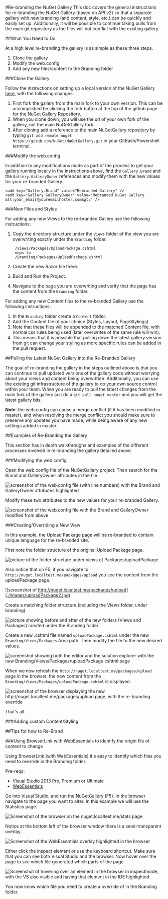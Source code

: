 #Re-branding the NuGet Gallery
This doc covers the general instructions for re-branding the NuGet Gallery (based on API v2) so that a separate gallery with new branding (and content, style, etc.) can be quickly and easily set up.  Additionally, it will be possible to continue taking pulls from the main git repository as the files will not conflict with the existing gallery.

##What You Need to Do

At a high level re-branding the gallery is as simple as these three steps.

1. Clone the gallery
2. Modify the web.config
3. Add any new files/content to the Branding folder

###Clone the Gallery

Follow the instructions on setting up a local version of the NuGet Gallery [here](https://github.com/NuGet/NuGetGallery/blob/master/README.markdown), with the following changes:

1. First fork the gallery from the main fork to your own version.  This can be accomplished be clicking the fork button at the top of the github page for the NuGet Gallery Repository.
2. When you clone down, you will use the url of your own fork of the gallery, not the main NuGetGallery fork.
3. After cloning add a reference to the main NuGetGallery repository by typing `git add remote nuget https://gitub.com/NuGet/NuGetGallery.git` in your GitBash/Powershell terminal.

###Modify the web.config

In addition to any modifications made as part of the process to get your gallery running locally in the instructions above, find the `Gallery.Brand` and the `Gallery.GalleryOwner` references and modify them with the new values for your re-branded Gallery.

	<add key="Gallery.Brand" value="Rebranded Gallery" />
    <add key="Gallery.GalleryOwner" value="Rebranded NuGet Gallery &lt;your_email@youremailhoster.com&gt;" />

###New Files and Styles

For adding any new Views to the re-branded Gallery use the following instructions:

1. Copy the directory structure under the `Views` folder of the view you are overwriting exactly under the `Branding` folder.

		/Views/Packages/UploadPackage.cshtml
		maps to
		/Branding/Packages/UploadPackage.cshtml

2. Create the new Razor file there.
3. Build and Run the Project.
4. Navigate to the page you are overwriting and verify that the page has the content from the `Branding` folder.

For adding any new Content files to the re-branded Gallery use the following instructions:

1. In the `Branding` folder create a `Content` folder.
2. Add the Content file of your choice (Styles, Layout, PageStylings)
3. Note that these files will be appended to the matched Content file, with normal css rules being used (later overwrites of the same rule will win).
4. This means that it is possible that pulling down the latest gallery version from git can change your styling as more specific rules can be added in the pull request.

##Pulling the Latest NuGet Gallery into the Re-Branded Gallery

The goal of re-branding the gallery in the steps outlined above is that you can continue to pull updated versions of the gallery code without worrying about your views and content being overwritten.  Additionally, you can use the existing git infrastructure of the gallery to do your own source control within your team.  When you are ready to pull the latest changes from the main fork of the gallery just do a `git pull nuget master` and you will get the latest gallery bits.  

**Note**: the web.config can cause a merge conflict (if it has been modified in master), and when resolving the merge conflict you should make sure to preserve any updates you have made, while being aware of any new settings added in master.

##Examples of Re-Branding the Gallery

This section has in depth walkthroughs and examples of the different processes involved in re-branding the gallery detailed above.

###Modifying the web.config

Open the web.config file of the NuGetGallery project.  Then search for the Brand and GalleryOwner attributes in the file.

![screenshot of the web.config file (with line numbers) with the Brand and GalleryOwner attributes highlighted](./images/webconfig1.jpg)

Modify these two attributes to the new values for your re-branded Gallery.

![screenshot of the web.config file with the Brand and GalleryOwner modified from above](./images/webconfig2.jpg)

###Creating/Overriding a New View

In this example, the Upload Package page will be re-branded to contain unique language for the re-branded site.

First note the folder structure of the original Upload Package page.

![picture of the folder structure under views of Packages/uploadPackage](./images/uploadPackage1.jpg)

Also notice that on F5, if you navigate to `http://nuget.localtest.me/packages/upload` you see the content from the uploadPackage page.

![screenshot of http://nuget.localtest.me/packages/upload](./images/uploadPackage2.jpg)

Create a matching folder structure (including the Views folder, under branding)

![picture showing before and after of the new folders (Views and Packages) created under the Branding folder](./images/uploadPackage3.jpg)

Create a new .cshtml file named `uploadPackage.cshtml` under the new `Branding/Views/Packages` Area path.  Then modify the file to the new desired values.

![screenshot showing both the editor and the solution explorer with the new Branding/Views/Packages/uploadPackage.cshtml page](./images/uploadPackage4.jpg)

When we now refresh the `http://nuget.localtest.me/packages/upload` page in the browser, the new content from the `Branding/Views/Packages/uploadPackage.cshtml` is displayed.

![screenshot of the browser displaying the new http://nuget.localtest.me/packages/upload page, with the re-branding override](./images/uploadPackage5.jpg)

That's all.

###Adding custom Content/Styling

##Tips for how to Re-Brand

###Using BrowserLink with WebEssentials to identify the origin file of content to change

Using BrowserLink (with WebEssentials) it's easy to identify which files you need to override in the Branding folder.

Pre-reqs:

- Visual Studio 2013 Pro, Premium or Ultimate
- [WebEssentials](http://visualstudiogallery.msdn.microsoft.com/56633663-6799-41d7-9df7-0f2a504ca361)

Go into Visual Studio, and run the NuGetGallery (F5).  In the browser navigate to the page you want to alter.  In this example we will use the Statistics page.

![Screenshot of the browser on the nuget.localtest.me/stats page](./images/browserlink1.jpg)

Notice at the bottom left of the browser window there is a semi-transparent overlay.

![Screenshot of the WebEssentials overlay highlighted in the browser](./images/browserlink2.jpg)

Either click the inspect element or use the keyboard shortcut.  Make sure that you can see both Visual Studio and the browser.  Now hover over the page to see which file generated which parts of the page

![Screenshot of hovering over an element in the browser in inspectmode, with the VS also visible and having that element in the IDE highlighted](./images/browserlink3.jpg)

You now know which file you need to create a override of in the Branding folder.